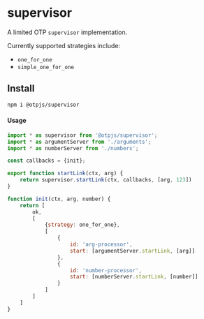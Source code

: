 # supervisor

A limited OTP `supervisor` implementation.

Currently supported strategies include:

* `one_for_one`
* `simple_one_for_one`

## Install

``` sh
npm i @otpjs/supervisor
```

#### Usage

``` javascript
import * as supervisor from '@otpjs/supervisor';
import * as argumentServer from './arguments';
import * as numberServer from './numbers';

const callbacks = {init};

export function startLink(ctx, arg) {
    return supervisor.startLink(ctx, callbacks, [arg, 123])
}

function init(ctx, arg, number) {
    return [
        ok,
        [
            {strategy: one_for_one},
            [
                {
                    id: 'arg-processor',
                    start: [argumentServer.startLink, [arg]]
                },
                {
                    id: 'number-processor',
                    start: [numberServer.startLink, [number]]
                }
            ]
        ]
    ]
}
```
